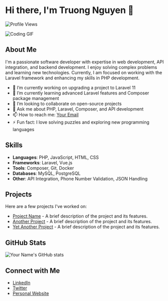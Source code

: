 # Hi there, I'm Truong Nguyen 👋

![Profile Views](https://komarev.com/ghpvc/?username=your-username&color=blue)

![Coding GIF](https://media.giphy.com/media/L1R1tvI9svkIWwpVYr/giphy.gif)

## About Me

I'm a passionate software developer with expertise in web development, API integration, and backend development. I enjoy solving complex problems and learning new technologies. Currently, I am focused on working with the Laravel framework and enhancing my skills in PHP development.

- 🔭 I’m currently working on upgrading a project to Laravel 11
- 🌱 I’m currently learning advanced Laravel features and Composer package management
- 👯 I’m looking to collaborate on open-source projects
- 💬 Ask me about PHP, Laravel, Composer, and API development
- 📫 How to reach me: [Your Email](mailto:your-email@example.com)
- ⚡ Fun fact: I love solving puzzles and exploring new programming languages

## Skills

- **Languages**: PHP, JavaScript, HTML, CSS
- **Frameworks**: Laravel, Vue.js
- **Tools**: Composer, Git, Docker
- **Databases**: MySQL, PostgreSQL
- **Other**: API Integration, Phone Number Validation, JSON Handling

## Projects

Here are a few projects I've worked on:

- [Project Name](https://github.com/your-username/project-name) - A brief description of the project and its features.
- [Another Project](https://github.com/your-username/another-project) - A brief description of the project and its features.
- [Yet Another Project](https://github.com/your-username/yet-another-project) - A brief description of the project and its features.

## GitHub Stats

![Your Name's GitHub stats](https://github-readme-stats.vercel.app/api?username=your-username&show_icons=true&theme=radical)

## Connect with Me

- [LinkedIn](https://www.linkedin.com/in/your-linkedin)
- [Twitter](https://twitter.com/your-twitter)
- [Personal Website](https://your-website.com)
